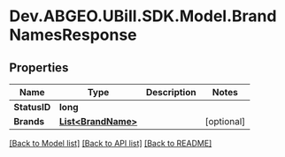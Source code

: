 # Dev.ABGEO.UBill.SDK.Model.BrandNamesResponse

## Properties

Name | Type | Description | Notes
------------ | ------------- | ------------- | -------------
**StatusID** | **long** |  | 
**Brands** | [**List&lt;BrandName&gt;**](BrandName.md) |  | [optional] 

[[Back to Model list]](../../README.md#documentation-for-models) [[Back to API list]](../../README.md#documentation-for-api-endpoints) [[Back to README]](../../README.md)


